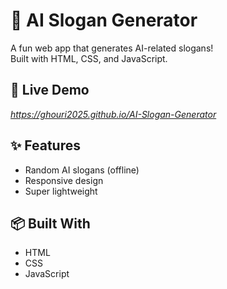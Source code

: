 # 🤖 AI Slogan Generator

A fun web app that generates AI-related slogans!  
Built with HTML, CSS, and JavaScript.

## 🚀 Live Demo
*https://ghouri2025.github.io/AI-Slogan-Generator*

## ✨ Features
- Random AI slogans (offline)
- Responsive design
- Super lightweight

## 📦 Built With
- HTML
- CSS
- JavaScript
